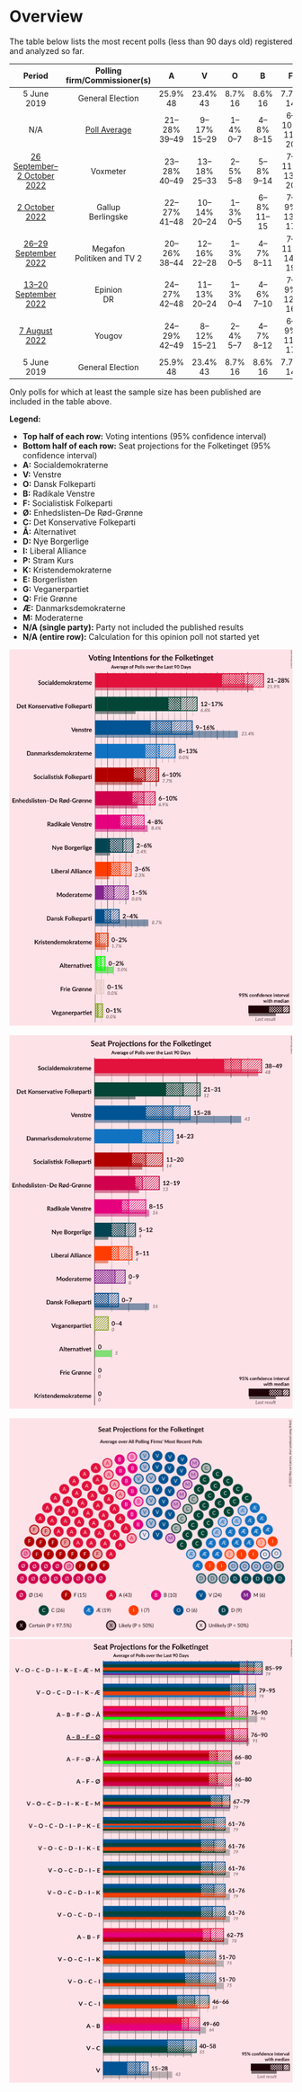 # Overview

The table below lists the most recent polls (less than 90 days old) registered and analyzed so far.

| Period     | Polling firm/Commissioner(s) | A | V | O | B | F | Ø | C | Å | D | I | P | K | E | G | Q | Æ | M |
|:----------:|:----------------------------:|:--:|:--:|:--:|:--:|:--:|:--:|:--:|:--:|:--:|:--:|:--:|:--:|:--:|:--:|:--:|:--:|:--:|
| 5 June 2019 | General Election | 25.9% <br> 48 | 23.4% <br> 43 | 8.7% <br> 16 | 8.6% <br> 16 | 7.7% <br> 14 | 6.9% <br> 13 | 6.6% <br> 12 | 3.0% <br> 5 | 2.4% <br> 4 | 2.3% <br> 4 | 1.8% <br> 0 | 1.7% <br> 0 | 0.8% <br> 0 | 0.0% <br> 0 | 0.0% <br> 0 | 0.0% <br> 0 | 0.0% <br> 0 |
| N/A | [Poll Average](average.html) | 21–28% <br> 39–49 | 9–17% <br> 15–29 | 1–4% <br> 0–7 | 4–8% <br> 8–15 | 6–10% <br> 11–20 | 6–10% <br> 12–19 | 10–15% <br> 15–26 | 1–2% <br> 0–4 | 4–7% <br> 7–12 | 3–6% <br> 5–10 | N/A <br> N/A | 0–2% <br> 0 | N/A <br> N/A | 0–1% <br> 0–4 | 0–1% <br> 0 | 8–13% <br> 13–23 | 2–6% <br> 0–9 |
| [26 September–2 October 2022](2022-10-02-Voxmeter.html) | Voxmeter | 23–28% <br> 40–49 | 13–18% <br> 25–33 | 2–5% <br> 5–8 | 5–8% <br> 9–14 | 7–11% <br> 13–20 | 6–10% <br> 12–17 | 9–13% <br> 15–23 | 1–2% <br> 0–5 | 4–6% <br> 6–11 | 3–6% <br> 6–10 | N/A <br> N/A | 0–1% <br> 0 | N/A <br> N/A | N/A <br> N/A | 0–1% <br> 0 | 7–10% <br> 13–18 | 1–3% <br> 0–6 |
| [2 October 2022](2022-10-02-Gallup.html) | Gallup <br> Berlingske | 22–27% <br> 41–48 | 10–14% <br> 20–24 | 1–3% <br> 0–5 | 6–8% <br> 11–15 | 7–9% <br> 13–17 | 7–10% <br> 14–18 | 11–14% <br> 21–25 | 1–2% <br> 0 | 5–7% <br> 9–13 | 3–5% <br> 6–9 | N/A <br> N/A | 1–2% <br> 0 | N/A <br> N/A | N/A <br> N/A | 0–1% <br> 0 | 8–11% <br> 15–21 | 3–4% <br> 5–8 |
| [26–29 September 2022](2022-09-29-Megafon.html) | Megafon <br> Politiken and TV 2 | 20–26% <br> 38–44 | 12–16% <br> 22–28 | 1–3% <br> 0–5 | 4–7% <br> 8–11 | 7–11% <br> 14–19 | 7–10% <br> 13–19 | 11–15% <br> 21–25 | 1–2% <br> 0 | 3–6% <br> 8–10 | 3–6% <br> 7–10 | N/A <br> N/A | 0–2% <br> 0 | N/A <br> N/A | N/A <br> N/A | 0–1% <br> 0 | 8–12% <br> 15–21 | 3–6% <br> 7–10 |
| [13–20 September 2022](2022-09-20-Epinion.html) | Epinion <br> DR | 24–27% <br> 42–48 | 11–13% <br> 20–24 | 1–3% <br> 0–4 | 4–6% <br> 7–10 | 7–9% <br> 12–16 | 7–9% <br> 13–17 | 12–15% <br> 23–26 | 1% <br> 0 | 4–6% <br> 6–9 | 4–6% <br> 8–11 | N/A <br> N/A | 0–1% <br> 0 | N/A <br> N/A | 0–1% <br> 0 | 1–2% <br> 0 | 10–12% <br> 19–22 | 3–4% <br> 5–8 |
| [7 August 2022](2022-08-07-Yougov.html) | Yougov | 24–29% <br> 42–49 | 8–12% <br> 15–21 | 2–4% <br> 5–7 | 4–7% <br> 8–12 | 6–9% <br> 11–17 | 6–8% <br> 10–14 | 12–16% <br> 22–26 | 1–2% <br> 0 | 4–7% <br> 8–12 | 2–4% <br> 5–7 | N/A <br> N/A | 0–1% <br> 0 | N/A <br> N/A | 0–1% <br> 0–4 | 0–1% <br> 0 | 10–14% <br> 18–25 | 4–6% <br> 6–9 |
| 5 June 2019 | General Election | 25.9% <br> 48 | 23.4% <br> 43 | 8.7% <br> 16 | 8.6% <br> 16 | 7.7% <br> 14 | 6.9% <br> 13 | 6.6% <br> 12 | 3.0% <br> 5 | 2.4% <br> 4 | 2.3% <br> 4 | 1.8% <br> 0 | 1.7% <br> 0 | 0.8% <br> 0 | 0.0% <br> 0 | 0.0% <br> 0 | 0.0% <br> 0 | 0.0% <br> 0 |

Only polls for which at least the sample size has been published are included in the table above.

**Legend:**
+ **Top half of each row:** Voting intentions (95% confidence interval)
+ **Bottom half of each row:** Seat projections for the Folketinget (95% confidence interval)
+ **A:** Socialdemokraterne
+ **V:** Venstre
+ **O:** Dansk Folkeparti
+ **B:** Radikale Venstre
+ **F:** Socialistisk Folkeparti
+ **Ø:** Enhedslisten–De Rød-Grønne
+ **C:** Det Konservative Folkeparti
+ **Å:** Alternativet
+ **D:** Nye Borgerlige
+ **I:** Liberal Alliance
+ **P:** Stram Kurs
+ **K:** Kristendemokraterne
+ **E:** Borgerlisten
+ **G:** Veganerpartiet
+ **Q:** Frie Grønne
+ **Æ:** Danmarksdemokraterne
+ **M:** Moderaterne
+ **N/A (single party):** Party not included the published results
+ **N/A (entire row):** Calculation for this opinion poll not started yet


![Graph with voting intentions not yet produced](average.png "Voting Intentions")

![Graph with seats not yet produced](average-seats.png "Seats")

![Graph with seating plan not yet produced](average-seating-plan.png "Seating Plan")
![Graph with coalitions seats not yet produced](average-coalitions-seats.png "Coalitions Seats")
